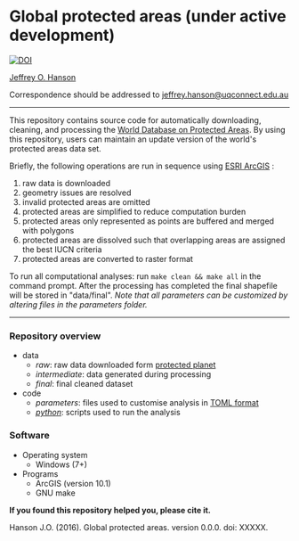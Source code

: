 Global protected areas (under active development)
=================================================
[![DOI](https://zenodo.org/badge/18940/paleo13/global-protected-areas.svg)](https://zenodo.org/badge/latestdoi/18940/paleo13/global-protected-areas)

[Jeffrey O. Hanson](wwww.jeffrey-hanson.com)

Correspondence should be addressed to [jeffrey.hanson@uqconnect.edu.au](mailto:jeffrey.hanson@uqconnect.edu.au)

-----

This repository contains source code for automatically downloading, cleaning, and processing the [World Database on Protected Areas](www.protectedplanet). By using this repository, users can maintain an update version of the world's protected areas data set.

Briefly, the following operations are run in sequence using [ESRI ArcGIS](www.esri.com/software/arcgis) :
1. raw data is downloaded
2. geometry issues are resolved
3. invalid protected areas are omitted
4. protected areas are simplified to reduce computation burden
5. protected areas only represented as points are buffered and merged with polygons
6. protected areas are dissolved such that overlapping areas are assigned the best IUCN criteria
7. protected areas are converted to raster format

To run all computational analyses: run `make clean && make all` in the command prompt. After the processing has completed the final shapefile will be stored in "data/final". *Note that all parameters can be customized by altering files in the parameters folder.* 

-----

### Repository overview

* data
	+ _raw_: raw data downloaded form [protected planet](www.protectedplanet.net)
	+ _intermediate_: data generated during processing
	+ _final_: final cleaned dataset
* code
	+ _parameters_: files used to customise analysis in [TOML format](https://github.com/toml-lang/toml)
	+ [_python_](www.python.org): scripts used to run the analysis 

### Software

* Operating system
	+ Windows (7+)
* Programs
	+ ArcGIS (version 10.1)
	+ GNU make
 
**If you found this repository helped you, please cite it.**

Hanson J.O. (2016). Global protected areas. version 0.0.0. doi: XXXXX.
